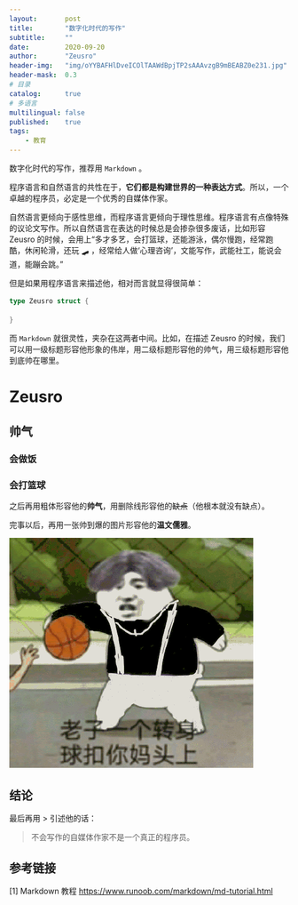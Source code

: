 ```yaml
---
layout:       post
title:        "数字化时代的写作"
subtitle:     ""
date:         2020-09-20
author:       "Zeusro"
header-img:   "img/oYYBAFHlDveICOlTAAWdBpjTP2sAAAvzgB9mBEABZ0e231.jpg"
header-mask:  0.3
# 目录
catalog:      true
# 多语言
multilingual: false
published:    true
tags:
    - 教育
---
```


数字化时代的写作，推荐用 `Markdown` 。

程序语言和自然语言的共性在于，**它们都是构建世界的一种表达方式**。所以，一个卓越的程序员，必定是一个优秀的自媒体作家。

自然语言更倾向于感性思维，而程序语言更倾向于理性思维。程序语言有点像特殊的议论文写作。所以自然语言在表达的时候总是会掺杂很多废话，比如形容 Zeusro 的时候，会用上“多才多艺，会打篮球，还能游泳，偶尔慢跑，经常跑酷，休闲轮滑，还玩 🛹 ，经常给人做‘心理咨询’，文能写作，武能社工，能说会道，能蹦会跳。”

但是如果用程序语言来描述他，相对而言就显得很简单：

```go
type Zeusro struct {

}
```

而 `Markdown` 就很灵性，夹杂在这两者中间。比如，在描述 Zeusro 的时候，我们可以用一级标题形容他形象的伟岸，用二级标题形容他的帅气，用三级标题形容他到底帅在哪里。

# Zeusro 
## 帅气
### 会做饭
### 会打篮球

之后再用粗体形容他的**帅气**，用删除线形容他的~~缺点~~（他根本就没有缺点）。

完事以后，再用一张帅到爆的图片形容他的**温文儒雅**。

![image](/img/in-post/writing-in-digital-world/cai.gif)

## 结论

最后再用 > 引述他的话：

> 不会写作的自媒体作家不是一个真正的程序员。

## 参考链接

[1]
Markdown 教程
https://www.runoob.com/markdown/md-tutorial.html